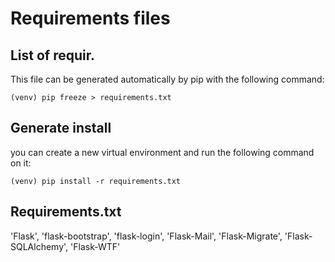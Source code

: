 # Requirements files
## List of requir.
This file can be generated automatically by pip with the following command:

    (venv) pip freeze > requirements.txt

## Generate install
you can create a new virtual environment and run the following command on it:

    (venv) pip install -r requirements.txt

## Requirements.txt
'Flask', 'flask-bootstrap', 'flask-login', 'Flask-Mail', 'Flask-Migrate', 'Flask-SQLAlchemy', 'Flask-WTF'
